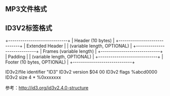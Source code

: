 ## MP3文件格式


## ID3V2标签格式
+-----------------------------+
|      Header (10 bytes)      |
+-----------------------------+
|       Extended Header       |
| (variable length, OPTIONAL) |
+-----------------------------+
|   Frames (variable length)  |
+-----------------------------+
|           Padding           |
| (variable length, OPTIONAL) |
+-----------------------------+
| Footer (10 bytes, OPTIONAL) |
+-----------------------------+

ID3v2/file identifier      "ID3"
ID3v2 version              $04 00
ID3v2 flags                %abcd0000
ID3v2 size             4 * %0xxxxxxx


参考：http://id3.org/id3v2.4.0-structure